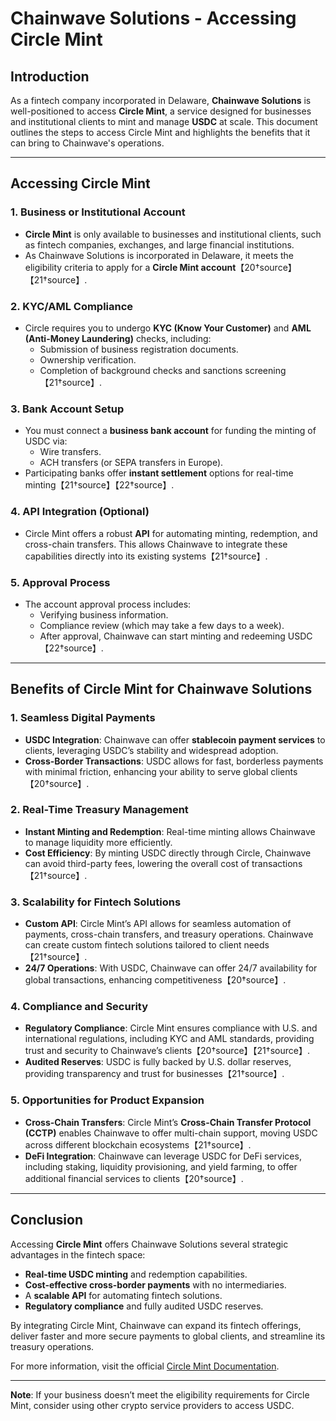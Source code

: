 
# Chainwave Solutions - Accessing Circle Mint

## Introduction

As a fintech company incorporated in Delaware, **Chainwave Solutions** is well-positioned to access **Circle Mint**, a service designed for businesses and institutional clients to mint and manage **USDC** at scale. This document outlines the steps to access Circle Mint and highlights the benefits that it can bring to Chainwave's operations.

---

## Accessing Circle Mint

### 1. Business or Institutional Account
- **Circle Mint** is only available to businesses and institutional clients, such as fintech companies, exchanges, and large financial institutions.
- As Chainwave Solutions is incorporated in Delaware, it meets the eligibility criteria to apply for a **Circle Mint account**【20†source】【21†source】.

### 2. KYC/AML Compliance
- Circle requires you to undergo **KYC (Know Your Customer)** and **AML (Anti-Money Laundering)** checks, including:
  - Submission of business registration documents.
  - Ownership verification.
  - Completion of background checks and sanctions screening【21†source】.

### 3. Bank Account Setup
- You must connect a **business bank account** for funding the minting of USDC via:
  - Wire transfers.
  - ACH transfers (or SEPA transfers in Europe).
- Participating banks offer **instant settlement** options for real-time minting【21†source】【22†source】.

### 4. API Integration (Optional)
- Circle Mint offers a robust **API** for automating minting, redemption, and cross-chain transfers. This allows Chainwave to integrate these capabilities directly into its existing systems【21†source】.

### 5. Approval Process
- The account approval process includes:
  - Verifying business information.
  - Compliance review (which may take a few days to a week).
  - After approval, Chainwave can start minting and redeeming USDC【22†source】.

---

## Benefits of Circle Mint for Chainwave Solutions

### 1. Seamless Digital Payments
- **USDC Integration**: Chainwave can offer **stablecoin payment services** to clients, leveraging USDC’s stability and widespread adoption.
- **Cross-Border Transactions**: USDC allows for fast, borderless payments with minimal friction, enhancing your ability to serve global clients【20†source】.

### 2. Real-Time Treasury Management
- **Instant Minting and Redemption**: Real-time minting allows Chainwave to manage liquidity more efficiently.
- **Cost Efficiency**: By minting USDC directly through Circle, Chainwave can avoid third-party fees, lowering the overall cost of transactions【21†source】.

### 3. Scalability for Fintech Solutions
- **Custom API**: Circle Mint’s API allows for seamless automation of payments, cross-chain transfers, and treasury operations. Chainwave can create custom fintech solutions tailored to client needs【21†source】.
- **24/7 Operations**: With USDC, Chainwave can offer 24/7 availability for global transactions, enhancing competitiveness【20†source】.

### 4. Compliance and Security
- **Regulatory Compliance**: Circle Mint ensures compliance with U.S. and international regulations, including KYC and AML standards, providing trust and security to Chainwave’s clients【20†source】【21†source】.
- **Audited Reserves**: USDC is fully backed by U.S. dollar reserves, providing transparency and trust for businesses【21†source】.

### 5. Opportunities for Product Expansion
- **Cross-Chain Transfers**: Circle Mint’s **Cross-Chain Transfer Protocol (CCTP)** enables Chainwave to offer multi-chain support, moving USDC across different blockchain ecosystems【21†source】.
- **DeFi Integration**: Chainwave can leverage USDC for DeFi services, including staking, liquidity provisioning, and yield farming, to offer additional financial services to clients【20†source】.

---

## Conclusion

Accessing **Circle Mint** offers Chainwave Solutions several strategic advantages in the fintech space:
- **Real-time USDC minting** and redemption capabilities.
- **Cost-effective cross-border payments** with no intermediaries.
- A **scalable API** for automating fintech solutions.
- **Regulatory compliance** and fully audited USDC reserves.

By integrating Circle Mint, Chainwave can expand its fintech offerings, deliver faster and more secure payments to global clients, and streamline its treasury operations.

For more information, visit the official [Circle Mint Documentation](https://developers.circle.com/circle-mint/docs/introducing-circle-mint).

---

**Note**: If your business doesn’t meet the eligibility requirements for Circle Mint, consider using other crypto service providers to access USDC.
